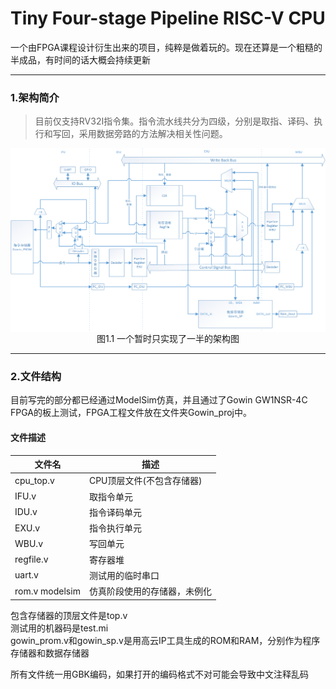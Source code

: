 # Tiny Four-stage Pipeline RISC-V CPU

一个由FPGA课程设计衍生出来的项目，纯粹是做着玩的。现在还算是一个粗糙的半成品，有时间的话大概会持续更新

----

### 1.架构简介
> 目前仅支持RV32I指令集。指令流水线共分为四级，分别是取指、译码、执行和写回，采用数据旁路的方法解决相关性问题。

<div align=center>
  <img src="https://raw.githubusercontent.com/Oxoxxidane/Tiny-RISC-V-CPU/main/%E6%9E%B6%E6%9E%84%E5%9B%BE.png"  style="width:600px; vertical-align:middle;" />
  <span><br/>图1.1 一个暂时只实现了一半的架构图</span>
</div>

---

### 2.文件结构

目前写完的部分都已经通过ModelSim仿真，并且通过了Gowin GW1NSR-4C FPGA的板上测试，FPGA工程文件放在文件夹Gowin_proj中。

#### 文件描述

| 文件名      | 描述   |
| --------   | ----- |
| cpu_top.v      | CPU顶层文件(不包含存储器)  |
| IFU.v         | 取指令单元  |
| IDU.v         | 指令译码单元 |
| EXU.v| 指令执行单元 |
| WBU.v | 写回单元 |
| regfile.v | 寄存器堆 |
| uart.v | 测试用的临时串口 |
| rom.v modelsim | 仿真阶段使用的存储器，未例化 |

包含存储器的顶层文件是top.v  
测试用的机器码是test.mi  
gowin_prom.v和gowin_sp.v是用高云IP工具生成的ROM和RAM，分别作为程序存储器和数据存储器  

所有文件统一用GBK编码，如果打开的编码格式不对可能会导致中文注释乱码
